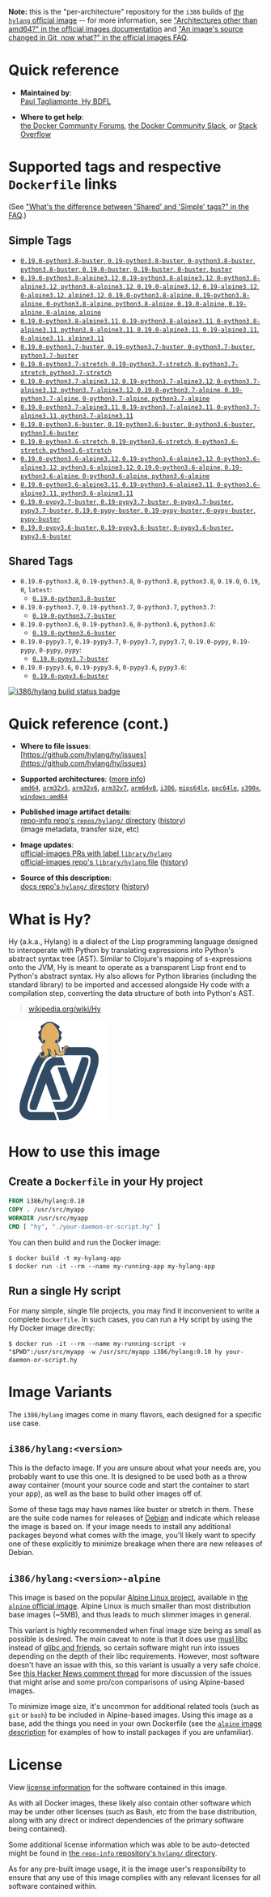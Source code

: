 <!--

********************************************************************************

WARNING:

    DO NOT EDIT "hylang/README.md"

    IT IS AUTO-GENERATED

    (from the other files in "hylang/" combined with a set of templates)

********************************************************************************

-->

**Note:** this is the "per-architecture" repository for the `i386` builds of [the `hylang` official image](https://hub.docker.com/_/hylang) -- for more information, see ["Architectures other than amd64?" in the official images documentation](https://github.com/docker-library/official-images#architectures-other-than-amd64) and ["An image's source changed in Git, now what?" in the official images FAQ](https://github.com/docker-library/faq#an-images-source-changed-in-git-now-what).

# Quick reference

-	**Maintained by**:  
	[Paul Tagliamonte, Hy BDFL](https://github.com/hylang/hy)

-	**Where to get help**:  
	[the Docker Community Forums](https://forums.docker.com/), [the Docker Community Slack](https://dockr.ly/slack), or [Stack Overflow](https://stackoverflow.com/search?tab=newest&q=docker)

# Supported tags and respective `Dockerfile` links

(See ["What's the difference between 'Shared' and 'Simple' tags?" in the FAQ](https://github.com/docker-library/faq#whats-the-difference-between-shared-and-simple-tags).)

## Simple Tags

-	[`0.19.0-python3.8-buster`, `0.19-python3.8-buster`, `0-python3.8-buster`, `python3.8-buster`, `0.19.0-buster`, `0.19-buster`, `0-buster`, `buster`](https://github.com/hylang/docker-hylang/blob/9d0075db90fd991175b88d58ac608e531f1b8d4e/dockerfiles-generated/Dockerfile.python3.8-buster)
-	[`0.19.0-python3.8-alpine3.12`, `0.19-python3.8-alpine3.12`, `0-python3.8-alpine3.12`, `python3.8-alpine3.12`, `0.19.0-alpine3.12`, `0.19-alpine3.12`, `0-alpine3.12`, `alpine3.12`, `0.19.0-python3.8-alpine`, `0.19-python3.8-alpine`, `0-python3.8-alpine`, `python3.8-alpine`, `0.19.0-alpine`, `0.19-alpine`, `0-alpine`, `alpine`](https://github.com/hylang/docker-hylang/blob/9d0075db90fd991175b88d58ac608e531f1b8d4e/dockerfiles-generated/Dockerfile.python3.8-alpine3.12)
-	[`0.19.0-python3.8-alpine3.11`, `0.19-python3.8-alpine3.11`, `0-python3.8-alpine3.11`, `python3.8-alpine3.11`, `0.19.0-alpine3.11`, `0.19-alpine3.11`, `0-alpine3.11`, `alpine3.11`](https://github.com/hylang/docker-hylang/blob/9d0075db90fd991175b88d58ac608e531f1b8d4e/dockerfiles-generated/Dockerfile.python3.8-alpine3.11)
-	[`0.19.0-python3.7-buster`, `0.19-python3.7-buster`, `0-python3.7-buster`, `python3.7-buster`](https://github.com/hylang/docker-hylang/blob/9d0075db90fd991175b88d58ac608e531f1b8d4e/dockerfiles-generated/Dockerfile.python3.7-buster)
-	[`0.19.0-python3.7-stretch`, `0.19-python3.7-stretch`, `0-python3.7-stretch`, `python3.7-stretch`](https://github.com/hylang/docker-hylang/blob/9d0075db90fd991175b88d58ac608e531f1b8d4e/dockerfiles-generated/Dockerfile.python3.7-stretch)
-	[`0.19.0-python3.7-alpine3.12`, `0.19-python3.7-alpine3.12`, `0-python3.7-alpine3.12`, `python3.7-alpine3.12`, `0.19.0-python3.7-alpine`, `0.19-python3.7-alpine`, `0-python3.7-alpine`, `python3.7-alpine`](https://github.com/hylang/docker-hylang/blob/9d0075db90fd991175b88d58ac608e531f1b8d4e/dockerfiles-generated/Dockerfile.python3.7-alpine3.12)
-	[`0.19.0-python3.7-alpine3.11`, `0.19-python3.7-alpine3.11`, `0-python3.7-alpine3.11`, `python3.7-alpine3.11`](https://github.com/hylang/docker-hylang/blob/9d0075db90fd991175b88d58ac608e531f1b8d4e/dockerfiles-generated/Dockerfile.python3.7-alpine3.11)
-	[`0.19.0-python3.6-buster`, `0.19-python3.6-buster`, `0-python3.6-buster`, `python3.6-buster`](https://github.com/hylang/docker-hylang/blob/9d0075db90fd991175b88d58ac608e531f1b8d4e/dockerfiles-generated/Dockerfile.python3.6-buster)
-	[`0.19.0-python3.6-stretch`, `0.19-python3.6-stretch`, `0-python3.6-stretch`, `python3.6-stretch`](https://github.com/hylang/docker-hylang/blob/9d0075db90fd991175b88d58ac608e531f1b8d4e/dockerfiles-generated/Dockerfile.python3.6-stretch)
-	[`0.19.0-python3.6-alpine3.12`, `0.19-python3.6-alpine3.12`, `0-python3.6-alpine3.12`, `python3.6-alpine3.12`, `0.19.0-python3.6-alpine`, `0.19-python3.6-alpine`, `0-python3.6-alpine`, `python3.6-alpine`](https://github.com/hylang/docker-hylang/blob/9d0075db90fd991175b88d58ac608e531f1b8d4e/dockerfiles-generated/Dockerfile.python3.6-alpine3.12)
-	[`0.19.0-python3.6-alpine3.11`, `0.19-python3.6-alpine3.11`, `0-python3.6-alpine3.11`, `python3.6-alpine3.11`](https://github.com/hylang/docker-hylang/blob/9d0075db90fd991175b88d58ac608e531f1b8d4e/dockerfiles-generated/Dockerfile.python3.6-alpine3.11)
-	[`0.19.0-pypy3.7-buster`, `0.19-pypy3.7-buster`, `0-pypy3.7-buster`, `pypy3.7-buster`, `0.19.0-pypy-buster`, `0.19-pypy-buster`, `0-pypy-buster`, `pypy-buster`](https://github.com/hylang/docker-hylang/blob/9d0075db90fd991175b88d58ac608e531f1b8d4e/dockerfiles-generated/Dockerfile.pypy3.7-buster)
-	[`0.19.0-pypy3.6-buster`, `0.19-pypy3.6-buster`, `0-pypy3.6-buster`, `pypy3.6-buster`](https://github.com/hylang/docker-hylang/blob/9d0075db90fd991175b88d58ac608e531f1b8d4e/dockerfiles-generated/Dockerfile.pypy3.6-buster)

## Shared Tags

-	`0.19.0-python3.8`, `0.19-python3.8`, `0-python3.8`, `python3.8`, `0.19.0`, `0.19`, `0`, `latest`:
	-	[`0.19.0-python3.8-buster`](https://github.com/hylang/docker-hylang/blob/9d0075db90fd991175b88d58ac608e531f1b8d4e/dockerfiles-generated/Dockerfile.python3.8-buster)
-	`0.19.0-python3.7`, `0.19-python3.7`, `0-python3.7`, `python3.7`:
	-	[`0.19.0-python3.7-buster`](https://github.com/hylang/docker-hylang/blob/9d0075db90fd991175b88d58ac608e531f1b8d4e/dockerfiles-generated/Dockerfile.python3.7-buster)
-	`0.19.0-python3.6`, `0.19-python3.6`, `0-python3.6`, `python3.6`:
	-	[`0.19.0-python3.6-buster`](https://github.com/hylang/docker-hylang/blob/9d0075db90fd991175b88d58ac608e531f1b8d4e/dockerfiles-generated/Dockerfile.python3.6-buster)
-	`0.19.0-pypy3.7`, `0.19-pypy3.7`, `0-pypy3.7`, `pypy3.7`, `0.19.0-pypy`, `0.19-pypy`, `0-pypy`, `pypy`:
	-	[`0.19.0-pypy3.7-buster`](https://github.com/hylang/docker-hylang/blob/9d0075db90fd991175b88d58ac608e531f1b8d4e/dockerfiles-generated/Dockerfile.pypy3.7-buster)
-	`0.19.0-pypy3.6`, `0.19-pypy3.6`, `0-pypy3.6`, `pypy3.6`:
	-	[`0.19.0-pypy3.6-buster`](https://github.com/hylang/docker-hylang/blob/9d0075db90fd991175b88d58ac608e531f1b8d4e/dockerfiles-generated/Dockerfile.pypy3.6-buster)

[![i386/hylang build status badge](https://img.shields.io/jenkins/s/https/doi-janky.infosiftr.net/job/multiarch/job/i386/job/hylang.svg?label=i386/hylang%20%20build%20job)](https://doi-janky.infosiftr.net/job/multiarch/job/i386/job/hylang/)

# Quick reference (cont.)

-	**Where to file issues**:  
	[https://github.com/hylang/hy/issues](https://github.com/hylang/hy/issues)

-	**Supported architectures**: ([more info](https://github.com/docker-library/official-images#architectures-other-than-amd64))  
	[`amd64`](https://hub.docker.com/r/amd64/hylang/), [`arm32v5`](https://hub.docker.com/r/arm32v5/hylang/), [`arm32v6`](https://hub.docker.com/r/arm32v6/hylang/), [`arm32v7`](https://hub.docker.com/r/arm32v7/hylang/), [`arm64v8`](https://hub.docker.com/r/arm64v8/hylang/), [`i386`](https://hub.docker.com/r/i386/hylang/), [`mips64le`](https://hub.docker.com/r/mips64le/hylang/), [`ppc64le`](https://hub.docker.com/r/ppc64le/hylang/), [`s390x`](https://hub.docker.com/r/s390x/hylang/), [`windows-amd64`](https://hub.docker.com/r/winamd64/hylang/)

-	**Published image artifact details**:  
	[repo-info repo's `repos/hylang/` directory](https://github.com/docker-library/repo-info/blob/master/repos/hylang) ([history](https://github.com/docker-library/repo-info/commits/master/repos/hylang))  
	(image metadata, transfer size, etc)

-	**Image updates**:  
	[official-images PRs with label `library/hylang`](https://github.com/docker-library/official-images/pulls?q=label%3Alibrary%2Fhylang)  
	[official-images repo's `library/hylang` file](https://github.com/docker-library/official-images/blob/master/library/hylang) ([history](https://github.com/docker-library/official-images/commits/master/library/hylang))

-	**Source of this description**:  
	[docs repo's `hylang/` directory](https://github.com/docker-library/docs/tree/master/hylang) ([history](https://github.com/docker-library/docs/commits/master/hylang))

# What is Hy?

Hy (a.k.a., Hylang) is a dialect of the Lisp programming language designed to interoperate with Python by translating expressions into Python's abstract syntax tree (AST). Similar to Clojure's mapping of s-expressions onto the JVM, Hy is meant to operate as a transparent Lisp front end to Python's abstract syntax. Hy also allows for Python libraries (including the standard library) to be imported and accessed alongside Hy code with a compilation step, converting the data structure of both into Python's AST.

> [wikipedia.org/wiki/Hy](https://en.wikipedia.org/wiki/Hy)

![logo](https://raw.githubusercontent.com/docker-library/docs/c097f38c6ee48cd13456df8cd853a9d806fff429/hylang/logo.png)

# How to use this image

## Create a `Dockerfile` in your Hy project

```dockerfile
FROM i386/hylang:0.10
COPY . /usr/src/myapp
WORKDIR /usr/src/myapp
CMD [ "hy", "./your-daemon-or-script.hy" ]
```

You can then build and run the Docker image:

```console
$ docker build -t my-hylang-app
$ docker run -it --rm --name my-running-app my-hylang-app
```

## Run a single Hy script

For many simple, single file projects, you may find it inconvenient to write a complete `Dockerfile`. In such cases, you can run a Hy script by using the Hy Docker image directly:

```console
$ docker run -it --rm --name my-running-script -v "$PWD":/usr/src/myapp -w /usr/src/myapp i386/hylang:0.10 hy your-daemon-or-script.hy
```

# Image Variants

The `i386/hylang` images come in many flavors, each designed for a specific use case.

## `i386/hylang:<version>`

This is the defacto image. If you are unsure about what your needs are, you probably want to use this one. It is designed to be used both as a throw away container (mount your source code and start the container to start your app), as well as the base to build other images off of.

Some of these tags may have names like buster or stretch in them. These are the suite code names for releases of [Debian](https://wiki.debian.org/DebianReleases) and indicate which release the image is based on. If your image needs to install any additional packages beyond what comes with the image, you'll likely want to specify one of these explicitly to minimize breakage when there are new releases of Debian.

## `i386/hylang:<version>-alpine`

This image is based on the popular [Alpine Linux project](https://alpinelinux.org), available in [the `alpine` official image](https://hub.docker.com/_/alpine). Alpine Linux is much smaller than most distribution base images (~5MB), and thus leads to much slimmer images in general.

This variant is highly recommended when final image size being as small as possible is desired. The main caveat to note is that it does use [musl libc](https://musl.libc.org) instead of [glibc and friends](https://www.etalabs.net/compare_libcs.html), so certain software might run into issues depending on the depth of their libc requirements. However, most software doesn't have an issue with this, so this variant is usually a very safe choice. See [this Hacker News comment thread](https://news.ycombinator.com/item?id=10782897) for more discussion of the issues that might arise and some pro/con comparisons of using Alpine-based images.

To minimize image size, it's uncommon for additional related tools (such as `git` or `bash`) to be included in Alpine-based images. Using this image as a base, add the things you need in your own Dockerfile (see the [`alpine` image description](https://hub.docker.com/_/alpine/) for examples of how to install packages if you are unfamiliar).

# License

View [license information](https://github.com/hylang/hy/blob/master/LICENSE) for the software contained in this image.

As with all Docker images, these likely also contain other software which may be under other licenses (such as Bash, etc from the base distribution, along with any direct or indirect dependencies of the primary software being contained).

Some additional license information which was able to be auto-detected might be found in [the `repo-info` repository's `hylang/` directory](https://github.com/docker-library/repo-info/tree/master/repos/hylang).

As for any pre-built image usage, it is the image user's responsibility to ensure that any use of this image complies with any relevant licenses for all software contained within.
